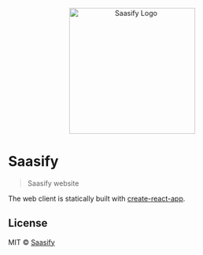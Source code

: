 <p align="center">
  <a href="https://saasify.sh" title="Saasify">
    <img src="https://raw.githubusercontent.com/saasify-sh/saasify/master/logo-vert-white@4x.png" alt="Saasify Logo" width="256" />
  </a>
</p>

# Saasify

> Saasify website

The web client is statically built with [create-react-app](https://create-react-app.dev).

## License

MIT © [Saasify](https://saasify.sh)
